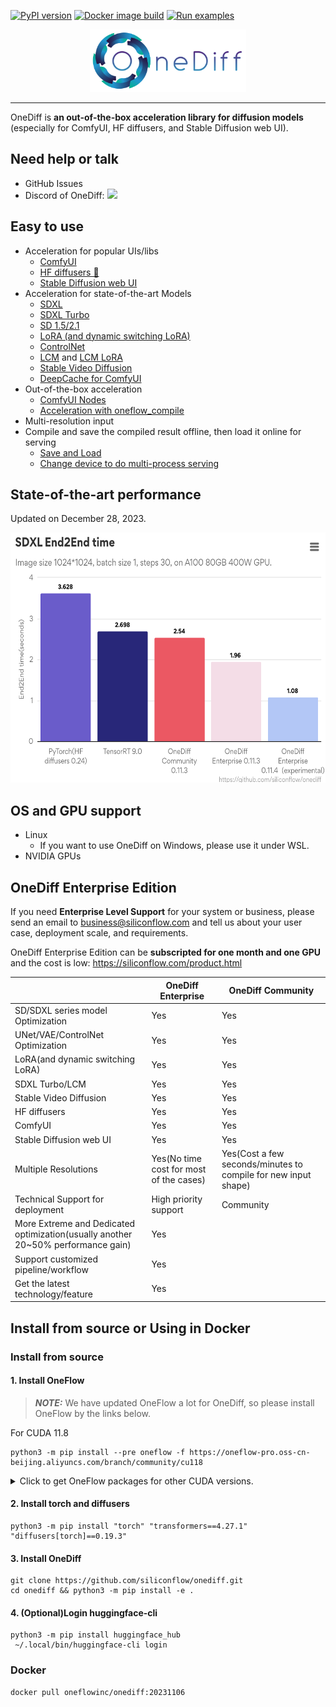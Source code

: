 [![PyPI version](https://badge.fury.io/py/onediff.svg)](https://badge.fury.io/py/onediff)
[![Docker image build](https://github.com/siliconflow/onediff/actions/workflows/sd.yml/badge.svg)](https://github.com/siliconflow/onediff/actions/workflows/sd.yml)
[![Run examples](https://github.com/siliconflow/onediff/actions/workflows/examples.yml/badge.svg?event=schedule)](https://github.com/siliconflow/onediff/actions/workflows/examples.yml?query=event%3Aschedule)

<p align="center">
<img src="imgs/onediff_logo.png" height="100">
</p>

---

OneDiff is **an out-of-the-box acceleration library for diffusion models**  (especially for ComfyUI, HF diffusers, and Stable Diffusion web UI).

## Need help or talk
- GitHub Issues
- Discord of OneDiff: [![](https://dcbadge.vercel.app/api/server/RKJTjZMcPQ)](https://discord.gg/RKJTjZMcPQ)

## Easy to use
- Acceleration for popular UIs/libs
  - [ComfyUI](https://github.com/siliconflow/onediff/tree/main/onediff_comfy_nodes)
  - [HF diffusers 🤗](https://github.com/siliconflow/onediff/tree/main/examples)
  - [Stable Diffusion web UI](https://github.com/siliconflow/onediff/tree/main/onediff_sd_webui_extensions)
- Acceleration for state-of-the-art Models
  - [SDXL](https://github.com/siliconflow/onediff/blob/main/examples/text_to_image_sdxl.py)
  - [SDXL Turbo](https://github.com/siliconflow/onediff/blob/main/examples/text_to_image_sdxl_turbo.py)
  - [SD 1.5/2.1](https://github.com/siliconflow/onediff/blob/main/examples/text_to_image.py)
  - [LoRA (and dynamic switching LoRA)](https://github.com/siliconflow/onediff/blob/main/examples/text_to_image_sdxl_lora.py)
  - [ControlNet](https://github.com/siliconflow/onediff/blob/main/examples/text_to_image_controlnet.py)
  - [LCM](https://github.com/siliconflow/onediff/blob/main/examples/text_to_image_lcm.py) and [LCM LoRA](https://github.com/siliconflow/onediff/blob/main/examples/text_to_image_lcm_lora_sdxl.py)
  - [Stable Video Diffusion](https://github.com/siliconflow/onediff/blob/main/examples/image_to_video.py)
  - [DeepCache for ComfyUI](https://github.com/siliconflow/onediff/blob/8a35a9e7df45bbfa5bb05011b8357480acb5836e/onediff_comfy_nodes/_nodes.py#L414)
- Out-of-the-box acceleration
  - [ComfyUI Nodes](https://github.com/siliconflow/onediff/tree/main/onediff_comfy_nodes)
  - [Acceleration with oneflow_compile](https://github.com/siliconflow/onediff/blob/a38c5ea475c07b4527981ec5723ccac083ed0a9c/examples/text_to_image_sdxl.py#L53)
- Multi-resolution input
- Compile and save the compiled result offline, then load it online for serving
  - [Save and Load](https://github.com/siliconflow/onediff/blob/main/examples/text_to_image_sdxl_save_load.py)
  - [Change device to do multi-process serving](https://github.com/siliconflow/onediff/blob/main/examples/text_to_image_sdxl_mp_load.py)

## State-of-the-art performance
Updated on December 28, 2023.

<img src="benchmarks/pics/231228_sdxl_e2e_a100.png" width="600" height="400">

## OS and GPU support
- Linux
  - If you want to use OneDiff on Windows, please use it under WSL. 
- NVIDIA GPUs

## OneDiff Enterprise Edition
If you need **Enterprise Level Support** for your system or business, please send an email to business@siliconflow.com and tell us about your user case, deployment scale, and requirements.

OneDiff Enterprise Edition can be **subscripted for one month and one GPU** and the cost is low: https://siliconflow.com/product.html

|                      | OneDiff Enterprise   | OneDiff Community |
| -------------------- | ------------------- | ----------- |
| SD/SDXL series model Optimization| Yes | Yes|
| UNet/VAE/ControlNet Optimization | Yes      | Yes         |
| LoRA(and dynamic switching LoRA)                 | Yes             | Yes         |
| SDXL Turbo/LCM                  | Yes             | Yes         |
| Stable Video Diffusion |  Yes      | Yes |
| HF diffusers            | Yes                 | Yes         |
| ComfyUI              | Yes           | Yes         |
| Stable Diffusion web UI | Yes          | Yes         |
| Multiple Resolutions | Yes(No time cost for most of the cases)       | Yes(Cost a few seconds/minutes to compile for new input shape)           | 
| Technical Support for deployment    | High priority support       | Community           | 
| More Extreme and Dedicated optimization(usually another 20~50% performance gain)         |   Yes         |                 | 
| Support customized pipeline/workflow|           Yes              | |
| Get the latest technology/feature | Yes | |

## Install from source or Using in Docker
### Install from source

#### 1. Install OneFlow
> **_NOTE:_** We have updated OneFlow a lot for OneDiff, so please install OneFlow by the links below.

For CUDA 11.8
```
python3 -m pip install --pre oneflow -f https://oneflow-pro.oss-cn-beijing.aliyuncs.com/branch/community/cu118
```
<details>
<summary> Click to get OneFlow packages for other CUDA versions. </summary>
CUDA 12.1

```bash
python3 -m pip install --pre oneflow -f https://oneflow-pro.oss-cn-beijing.aliyuncs.com/branch/community/cu121
```

CUDA 12.2

```bash
python3 -m pip install --pre oneflow -f https://oneflow-pro.oss-cn-beijing.aliyuncs.com/branch/community/cu122
```

</details>


#### 2. Install torch and diffusers
```
python3 -m pip install "torch" "transformers==4.27.1" "diffusers[torch]==0.19.3"
```

#### 3. Install OneDiff
```
git clone https://github.com/siliconflow/onediff.git
cd onediff && python3 -m pip install -e .
```

#### 4. (Optional)Login huggingface-cli

```
python3 -m pip install huggingface_hub
 ~/.local/bin/huggingface-cli login
```

### Docker
```bash
docker pull oneflowinc/onediff:20231106
```

